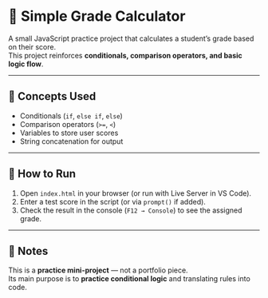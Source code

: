 # 📝 Simple Grade Calculator

A small JavaScript practice project that calculates a student’s grade based on their score.  
This project reinforces **conditionals, comparison operators, and basic logic flow**.  

---

## 📝 Concepts Used
- Conditionals (`if`, `else if`, `else`)  
- Comparison operators (`>=`, `<`)  
- Variables to store user scores  
- String concatenation for output  

---

## 🚀 How to Run
1. Open `index.html` in your browser (or run with Live Server in VS Code).  
2. Enter a test score in the script (or via `prompt()` if added).  
3. Check the result in the console (`F12 → Console`) to see the assigned grade.  

---

## 📌 Notes
This is a **practice mini-project** — not a portfolio piece.  
Its main purpose is to **practice conditional logic** and translating rules into code.

